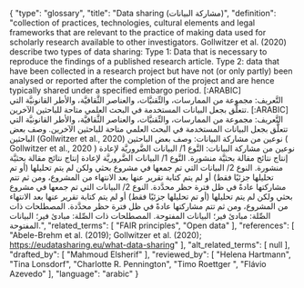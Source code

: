 {
    "type": "glossary",
    "title": "Data sharing (مشاركة البيانات)",
    "definition": "collection of practices, technologies, cultural elements and legal frameworks that are relevant to the practice of making data used for scholarly research available to other investigators.  Gollwitzer et al. (2020) describe two types of data sharing: Type 1: Data that is necessary to reproduce the findings of a published research article. Type 2: data that have been collected in a research project but have not (or only partly) been analysed or reported after the completion of the project and are hence typically shared under a specified embargo period. [:ARABIC] التَّعريف: مجموعة من الممارسات، والتِّقنيَّات، والعناصر الثَّقافيَّة، والأطر القانونيَّة التي تتعلَّق بجعل البيانات المستخدمة في البحث العلمي متاحة للباحثين الآخرين. [:ARABIC] التَّعريف: مجموعة من الممارسات، والتِّقنيَّات، والعناصر الثَّقافيَّة، والأطر القانونيَّة التي تتعلَّق بجعل البيانات المستخدمة في البحث العلمي متاحة للباحثين الآخرين. وصف بعض الباحثين (Gollwitzer et al., 2020) نوعين من مشاركة البيانات: وصف بعض الباحثين ( Gollwitzer et al., 2020 ) نوعين من مشاركة البيانات: النَّوع 1/ البيانات الضَّروريَّة لإعادة إنتاج نتائج مقالة بحثيَّة منشورة. النَّوع 1/ البيانات الضَّروريَّة لإعادة إنتاج نتائج مقالة بحثيَّة منشورة. النوع 2/ البيانات التي تم جمعها في مشروع بحثي ولكن لم يتم تحليلها (أو تم تحليلها جزئيًا فقط) أو لم يتم كتابة تقرير عنها بعد الانتهاء من المشروع، ومن ثم تتم مشاركتها عادةً في ظل فترة حظر محدَّدة. النوع 2/ البيانات التي تم جمعها في مشروع بحثي ولكن لم يتم تحليلها (أو تم تحليلها جزئيًا فقط) أو لم يتم كتابة تقرير عنها بعد الانتهاء من المشروع، ومن ثم تتم مشاركتها عادةً في ظل فترة حظر محدَّدة. المصطلحات ذات الصِّلة: مبادئ فير؛ البيانات المفتوحة. المصطلحات ذات الصِّلة: مبادئ فير؛ البيانات المفتوحة.",
    "related_terms": [
        "FAIR principles",
        "Open data"
    ],
    "references": [
        "Abele-Brehm et al. (2019); Gollwitzer  et al. (2020); https://eudatasharing.eu/what-data-sharing"
    ],
    "alt_related_terms": [
        null
    ],
    "drafted_by": [
        "Mahmoud Elsherif"
    ],
    "reviewed_by": [
        "Helena Hartmann",
        "Tina Lonsdorf",
        "Charlotte R. Pennington",
        "Timo Roettger ",
        "Flávio Azevedo"
    ],
    "language": "arabic"
}